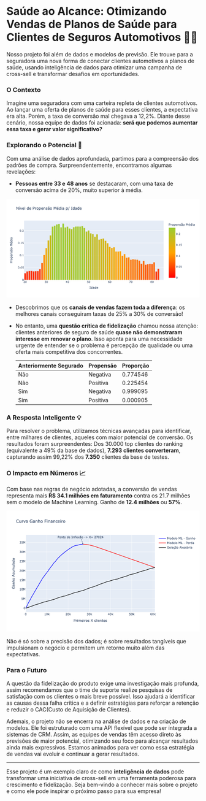 
# Saúde ao Alcance: Otimizando Vendas de Planos de Saúde para Clientes de Seguros Automotivos 🏥🚗

Nosso projeto foi além de dados e modelos de previsão. Ele trouxe para a seguradora uma nova forma de conectar clientes automotivos a planos de saúde, usando inteligência de dados para otimizar uma campanha de cross-sell e transformar desafios em oportunidades.

### O Contexto

Imagine uma seguradora com uma carteira repleta de clientes automotivos. Ao lançar uma oferta de planos de saúde para esses clientes, a expectativa era alta. Porém, a taxa de conversão mal chegava a 12,2%. Diante desse cenário, nossa equipe de dados foi acionada: **será que podemos aumentar essa taxa e gerar valor significativo?**

### Explorando o Potencial 🚀

Com uma análise de dados aprofundada, partimos para a compreensão dos padrões de compra. Surpreendentemente, encontramos algumas revelações:
- **Pessoas entre 33 e 48 anos** se destacaram, com uma taxa de conversão acima de 20%, muito superior à média.

![Propensão por idade](/reports/images/grafico_age_target.png)

- Descobrimos que os **canais de vendas fazem toda a diferença**: os melhores canais conseguiram taxas de 25% a 30% de conversão!
- No entanto, uma **questão crítica de fidelização** chamou nossa atenção: clientes anteriores de seguro de saúde **quase não demonstraram interesse em renovar o plano**. Isso aponta para uma necessidade urgente de entender se o problema é percepção de qualidade ou uma oferta mais competitiva dos concorrentes.

   | Anteriormente Segurado | Propensão | Proporção  |
   |------------------------|-----------|------------|
   | Não                    | Negativa      | 0.774546   |
   | Não                    | Positiva      | 0.225454   |
   | Sim                    | Negativa      | 0.999095   |
   | Sim                    | Positiva      | 0.000905   |  <----

### A Resposta Inteligente 💡

Para resolver o problema, utilizamos técnicas avançadas para identificar, entre milhares de clientes, aqueles com maior potencial de conversão. Os resultados foram surpreendentes: Dos 30.000 top clientes do ranking (equivalente a 49% da base de dados), **7.293 clientes converteram**, capturando assim 99,22% dos **7.350** clientes da base de testes.

### O Impacto em Números 📈

Com base nas regras de negócio adotadas, a conversão de vendas representa mais **R$ 34.1 milhões em faturamento** contra os 21.7 milhões sem o modelo de Machine Learning. Ganho de **12.4 milhões** ou **57%**. 

![ganho Financeiro](/reports/images/grafico_ganho_financeiro.png)

Não é só sobre a precisão dos dados; é sobre resultados tangíveis que impulsionam o negócio e permitem um retorno muito além das expectativas.

### Para o Futuro

A questão da fidelização do produto exige uma investigação mais profunda, assim recomendamos que o time de suporte realize pesquisas de satisfação com os clientes o mais breve possível. Isso ajudará a identificar as causas dessa falha crítica e a definir estratégias para reforçar a retenção e reduzir o CAC(Custo de Aquisição de Clientes).

Ademais, o projeto não se encerra na análise de dados e na criação de modelos. Ele foi estruturado com uma API flexível que pode ser integrada a sistemas de CRM. 
Assim, as equipes de vendas têm acesso direto às previsões de maior potencial, otimizando seu foco para alcançar resultados ainda mais expressivos. Estamos animados para ver como essa estratégia de vendas vai evoluir e continuar a gerar resultados.

---

Esse projeto é um exemplo claro de como **inteligência de dados** pode transformar uma iniciativa de cross-sell em uma ferramenta poderosa para crescimento e fidelização. Seja bem-vindo a conhecer mais sobre o projeto e como ele pode inspirar o próximo passo para sua empresa!

